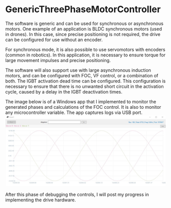 # GenericThreePhaseMotorController

The software is generic and can be used for synchronous or asynchronous motors. One example of an application is BLDC synchronous motors (used in drones). In this case, since precise positioning is not required, the drive can be configured for use without an encoder.

For synchronous mode, it is also possible to use servomotors with encoders (common in robotics). In this application, it is necessary to ensure torque for large movement impulses and precise positioning.

The software will also support use with large asynchronous induction motors, and can be configured with FOC, VF control, or a combination of both. The IGBT activation dead time can be configured. This configuration is necessary to ensure that there is no unwanted short circuit in the activation cycle, caused by a delay in the IGBT deactivation times.

The image below is of a Windows app that I implemented to monitor the generated phases and calculations of the FOC control. It is also to monitor any microcontroller variable. The app captures logs via USB port.
![Waves of the 3 phases](resources/waves.jpg)

After this phase of debugging the controls, I will post my progress in implementing the drive hardware.
